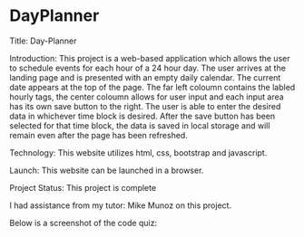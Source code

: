 # DayPlanner
Title: Day-Planner

Introduction: This project is a web-based application which allows the user to schedule events for each hour of a 24 hour day. The user arrives at the landing page and is presented with an empty daily calendar.  The current date appears at the top of the page.  The far left coloumn contains the labled hourly tags, the center coloumn allows for user input and each input area has its own save button to the right.
The user is able to enter the desired data in whichever time block is desired.  After the save button has been selected for that time block, the data is saved in local storage and will remain even after the page has been refreshed.

Technology: This website utilizes html, css, bootstrap and javascript.

Launch: This website can be launched in a browser.

Project Status: This project is complete

I had assistance from my tutor: Mike Munoz on this project.

Below is a screenshot of the code quiz:

